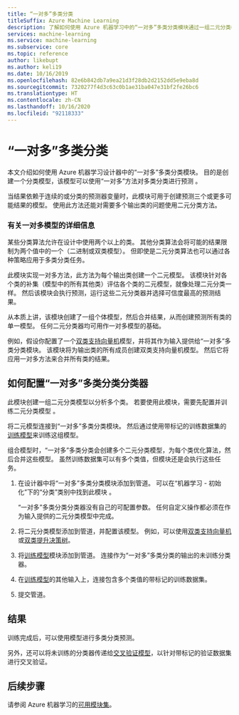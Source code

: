 ```yaml
---
title: “一对多”多类分类
titleSuffix: Azure Machine Learning
description: 了解如何使用 Azure 机器学习中的“一对多”多类分类模块通过一组二元分类模型创建多类分类模型。
services: machine-learning
ms.service: machine-learning
ms.subservice: core
ms.topic: reference
author: likebupt
ms.author: keli19
ms.date: 10/16/2019
ms.openlocfilehash: 82e6b842db7a9ea21d3f28db2d2152dd5e9eba8d
ms.sourcegitcommit: 7320277f4d3c63c0b1ae31ba047e31bf2fe26bc6
ms.translationtype: HT
ms.contentlocale: zh-CN
ms.lasthandoff: 10/16/2020
ms.locfileid: "92118333"
---
```

# <a name="one-vs-all-multiclass"></a>“一对多”多类分类

本文介绍如何使用 Azure 机器学习设计器中的“一对多”多类分类模块。 目的是创建一个分类模型，该模型可以使用“一对多”方法对多类分类进行预测  。

当结果依赖于连续的或分类的预测器变量时，此模块可用于创建预测三个或更多可能结果的模型。 使用此方法还能对需要多个输出类的问题使用二元分类方法。

### <a name="more-about-one-versus-all-models"></a>有关一对多模型的详细信息

某些分类算法允许在设计中使用两个以上的类。 其他分类算法会将可能的结果限制为两个值中的一个（二进制或双类模型）。 但即使是二元分类算法也可以通过各种策略应用于多类分类任务。 

此模块实现一对多方法，此方法为每个输出类创建一个二元模型。 该模块针对各个类的补集（模型中的所有其他类）评估各个类的二元模型，就像处理二元分类一样。 然后该模块会执行预测，运行这些二元分类器并选择可信度最高的预测结果。  

从本质上讲，该模块创建了一组个体模型，然后合并结果，从而创建预测所有类的单一模型。 任何二元分类器均可用作一对多模型的基础。  

例如，假设你配置了一个[双类支持向量机](two-class-support-vector-machine.md)模型，并将其作为输入提供给“一对多”多类分类模块。 该模块将为输出类的所有成员创建双类支持向量机模型。 然后它将应用一对多方法来合并所有类的结果。  

## <a name="how-to-configure-the-one-vs-all-multiclass-classifier"></a>如何配置“一对多”多类分类分类器  

此模块创建一组二元分类模型以分析多个类。 若要使用此模块，需要先配置并训练二元分类模型  。 

将二元模型连接到“一对多”多类分类模块。 然后通过使用带标记的训练数据集的[训练模型](train-model.md)来训练这组模型。

组合模型时，“一对多”多类分类会创建多个二元分类模型，为每个类优化算法，然后合并这些模型。 虽然训练数据集可以有多个类值，但模块还是会执行这些任务。

1. 在设计器中将“一对多”多类分类模块添加到管道。 可以在“机器学习 - 初始化”下的“分类”类别中找到此模块   。

   “一对多”多类分类分类器没有自己的可配置参数。 任何自定义操作都必须在作为输入提供的二元分类模型中完成。

2. 将二元分类模型添加到管道，并配置该模型。 例如，可以使用[双类支持向量机](two-class-support-vector-machine.md)或[双类提升决策树](two-class-boosted-decision-tree.md)。

3. 将[训练模型](train-model.md)模块添加到管道。 连接作为“一对多”多类分类的输出的未训练分类器。

4. 在[训练模型](train-model.md)的其他输入上，连接包含多个类值的带标记的训练数据集。

5. 提交管道。

## <a name="results"></a>结果

训练完成后，可以使用模型进行多类分类预测。

另外，还可以将未训练的分类器传递给[交叉验证模型](cross-validate-model.md)，以针对带标记的验证数据集进行交叉验证。


## <a name="next-steps"></a>后续步骤

请参阅 Azure 机器学习的[可用模块集](module-reference.md)。 
